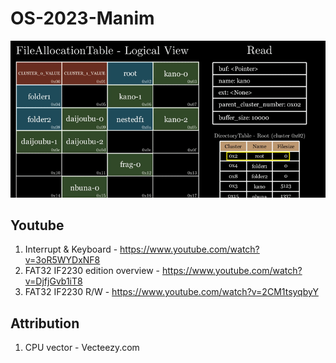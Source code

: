 # OS-2023-Manim
![FAT32 IF2230 Edition](img/fat32-if2230-rw.gif)

## Youtube
1. Interrupt & Keyboard - https://www.youtube.com/watch?v=3oR5WYDxNF8
2. FAT32 IF2230 edition overview - https://www.youtube.com/watch?v=DjfjGvb1iT8
3. FAT32 IF2230 R/W - https://www.youtube.com/watch?v=2CM1tsyqbyY



## Attribution
1. CPU vector - Vecteezy.com